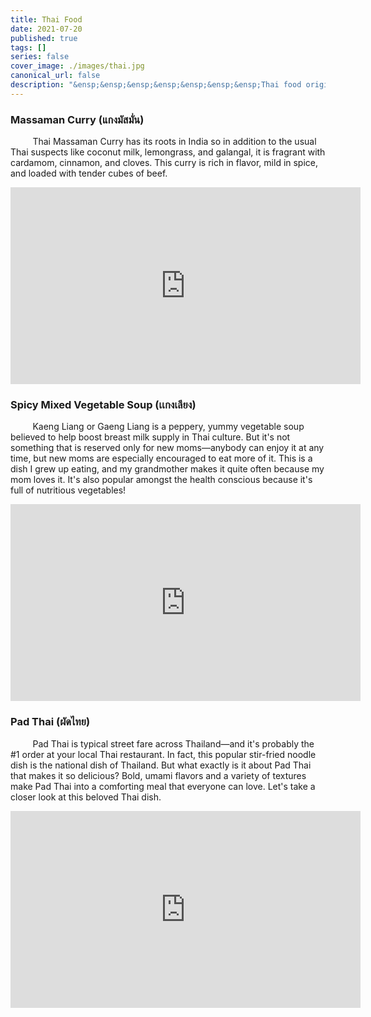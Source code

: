 ```yaml
---
title: Thai Food
date: 2021-07-20
published: true
tags: []
series: false
cover_image: ./images/thai.jpg
canonical_url: false
description: "&ensp;&ensp;&ensp;&ensp;&ensp;&ensp;&ensp;Thai food originated with the people who emigrated from the southern Chinese provinces into modern day Thailand many centuries ago. Historically there were many Szechwan influences in Thai cuisine, although over the centuries many other influences have affected Thai food. In a more distant past, Buddhist monk brought an Indian touch, and southern Muslim states influenced the cooking in the south of Thailand. Much later, Thai food was influenced by European cuisine after contact with Portuguese missionaries and Dutch traders. During these times there were even some influences from the Japanese. Today Thai food is its own, with a special unique blend of the 5 tastes: sweet, sour, bitter, salty, and spicy."
---
```


### Massaman Curry (แกงมัสมั่น)
          Thai Massaman Curry has its roots in India so in addition to the usual Thai suspects like coconut milk, lemongrass, and galangal, it is fragrant with cardamom, cinnamon, and cloves. This curry is rich in flavor, mild in spice, and loaded with tender cubes of beef. 

<iframe width="560" height="315" src="https://www.youtube.com/embed/Z5v8F_zhwF8" title="YouTube video player" frameborder="0" allow="accelerometer; autoplay; clipboard-write; encrypted-media; gyroscope; picture-in-picture" allowfullscreen></iframe>

### Spicy Mixed Vegetable Soup (เเกงเลียง)
          Kaeng Liang or Gaeng Liang is a peppery, yummy vegetable soup believed to help boost breast milk supply in Thai culture. But it's not something that is reserved only for new moms—anybody can enjoy it at any time, but new moms are especially encouraged to eat more of it. This is a dish I grew up eating, and my grandmother makes it quite often because my mom loves it. It's also popular amongst the health conscious because it's full of nutritious vegetables!

<iframe width="560" height="315" src="https://www.youtube.com/embed/yy8fzDXttzk" title="YouTube video player" frameborder="0" allow="accelerometer; autoplay; clipboard-write; encrypted-media; gyroscope; picture-in-picture" allowfullscreen></iframe>

### Pad Thai (ผัดไทย)
          Pad Thai is typical street fare across Thailand—and it's probably the #1 order at your local Thai restaurant. In fact, this popular stir-fried noodle dish is the national dish of Thailand. But what exactly is it about Pad Thai that makes it so delicious? Bold, umami flavors and a variety of textures make Pad Thai into a comforting meal that everyone can love. Let's take a closer look at this beloved Thai dish. 

<iframe width="560" height="315" src="https://www.youtube.com/embed/kBBnBF3sOws" title="YouTube video player" frameborder="0" allow="accelerometer; autoplay; clipboard-write; encrypted-media; gyroscope; picture-in-picture" allowfullscreen></iframe>